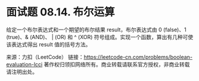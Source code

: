 # 面试题 08.14. 布尔运算

给定一个布尔表达式和一个期望的布尔结果 result，布尔表达式由 0 (false)、1 (true)、& (AND)、 | (OR) 和 ^ (XOR) 符号组成。实现一个函数，算出有几种可使该表达式得出 result 值的括号方法。

来源：力扣（LeetCode）
链接：https://leetcode-cn.com/problems/boolean-evaluation-lcci
著作权归领扣网络所有。商业转载请联系官方授权，非商业转载请注明出处。